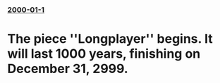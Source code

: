 ### [2000-01-1](/news/2000/01/1/index.md)

# The piece ''Longplayer'' begins. It will last 1000 years, finishing on December 31, 2999.



